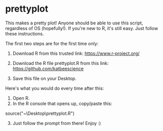 # prettyplot
This makes a pretty plot! Anyone should be able to use this script, regardless of OS (hopefully!). If you're new to R, it's still easy. Just follow these instructions.

The first two steps are for the first time only:

1) Download R from this trusted link: https://www.r-project.org/

2) Download the R file prettyplot.R from this link: https://github.com/katbeescience

3) Save this file on your Desktop.

Here's what you would do every time after this:

1) Open R.
2) In the R console that opens up, copy/paste this:

source("~\Desktop\prettyplot.R")

3) Just follow the prompt from there! Enjoy :)
